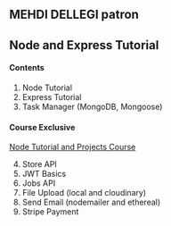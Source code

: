 ## MEHDI DELLEGI patron 
## Node and Express Tutorial

#### Contents

1. Node Tutorial
2. Express Tutorial
3. Task Manager (MongoDB, Mongoose)

#### Course Exclusive

[Node Tutorial and Projects Course](https://www.udemy.com/course/nodejs-tutorial-and-projects-course/?referralCode=E94792BEAE9ADD204BC7)

4. Store API
5. JWT Basics
6. Jobs API
7. File Upload (local and cloudinary)
8. Send Email (nodemailer and ethereal)
9. Stripe Payment
